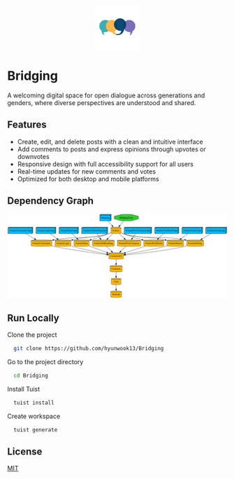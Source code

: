 <div align="center">
  <img src="https://github.com/hyunwook13/Bridging/blob/main/Resource/logo.png" width="20%" />
</div>

# Bridging

A welcoming digital space for open dialogue across generations and genders, where diverse perspectives are understood and shared.


## Features

- Create, edit, and delete posts with a clean and intuitive interface
- Add comments to posts and express opinions through upvotes or downvotes
- Responsive design with full accessibility support for all users
- Real-time updates for new comments and votes
- Optimized for both desktop and mobile platforms

## Dependency Graph
![graph](https://github.com/hyunwook13/Bridging/blob/main/graph.png)
## Run Locally

Clone the project

```bash
  git clone https://github.com/hyunwook13/Bridging
```

Go to the project directory

```bash
  cd Bridging
```

Install Tuist

```bash
  tuist install
```

Create workspace

```bash
  tuist generate
```


## License

[MIT](https://choosealicense.com/licenses/mit/)


